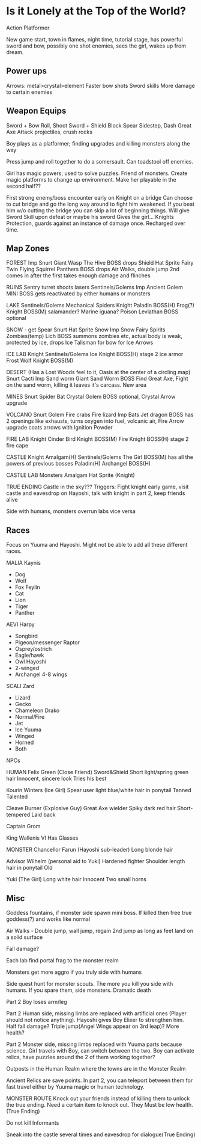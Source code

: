 # Is it Lonely at the Top of the World?

Action Platformer


New game start, town in flames, night time, tutorial stage, has powerful sword and bow, possibly one shot enemies, sees the girl, wakes up from dream.

## Power ups

Arrows: metal>crystal>element
Faster bow shots
Sword skills
More damage to certain enemies

## Weapon Equips

Sword + Bow	Roll, Shoot
Sword + Shield  Block
Spear		Sidestep, Dash
Great Axe	Attack projectiles, crush rocks

Boy plays as a platformer; finding upgrades and killing monsters along the way

Press jump and roll together to do a somersault. Can toadstool off enemies.

Girl has magic powers; used to solve puzzles. Friend of monsters. Create magic platforms to change up environment. Make her playable in the second half??

First strong enemy/boss encounter early on
Knight on a bridge
Can choose to cut bridge and go the long way around to fight him weakened.
If you beat him w/o cutting the bridge you can skip a lot of beginning things.
Will give Sword Skill upon defeat or maybe his sword
Gives the girl... Knights Protection, guards against an instance of damage once. Recharged over time.

## Map Zones

FOREST
Imp
Snurt 
Giant Wasp
The Hive BOSS drops Shield
Hat Sprite
Fairy
Twin Flying Squirrel Panthers BOSS drops Air Walks, double jump
2nd comes in after the first takes enough damage and flinches

RUINS
Sentry turret shoots lasers
Sentinels/Golems
Imp
Ancient Golem MINI BOSS gets reactivated by either humans or monsters

LAKE
Sentinels/Golems
Mechanical Spiders
Knight
Paladin BOSS(H)
Frog(?) Knight BOSS(M) salamander? Marine iguana? Poison
Leviathan BOSS optional

SNOW - get Spear
Snurt
Hat Sprite
Snow Imp
Snow Fairy
Spirits
Zombies(temp)
Lich BOSS summons zombies etc, actual body is weak, protected by ice, drops Ice Talisman for bow for Ice Arrows

ICE LAB
Knight
Sentinels/Golems
Ice Knight BOSS(H) stage 2 ice armor
Frost Wolf Knight BOSS(M)

DESERT
(Has a Lost Woods feel to it, Oasis at the center of a circling map)
Snurt
Cacti
Imp
Sand worm
Giant Sand Worm BOSS Find Great Axe, Fight on the sand worm, killing it leaves it's carcass. New area

MINES
Snurt
Spider
Bat
Crystal Golem BOSS optional, Crystal Arrow upgrade

VOLCANO
Snurt
Golem
Fire crabs
Fire lizard
Imp
Bats
Jet dragon BOSS has 2 openings like exhausts, turns oxygen into fuel, volcanic air, Fire Arrow upgrade coats arrows with Ignition Powder

FIRE LAB
Knight
Cinder Bird Knight BOSS(M)
Fire Knight BOSS(H) stage 2 fire cape

CASTLE
Knight
Amalgam(H)
Sentinels/Golems
The Girl BOSS(M) has all the powers of previous bosses
Paladin(H)
Archangel BOSS(H)

CASTLE LAB
Monsters
Amalgam
Hat Sprite (Knight)

TRUE ENDING
Castle in the sky??? Triggers: Fight knight early game, visit castle and eavesdrop on Hayoshi, talk with knight in part 2, keep friends alive 

Side with humans, monsters overrun labs vice versa

## Races

Focus on Yuuma and Hayoshi. Might not be able to add all these different races.

MALIA
Kaynis
- Dog
- Wolf
- Fox
Feylin
- Cat
- Lion
- Tiger
- Panther

AEVI
Harpy
- Songbird
- Pigeon/messenger
Raptor
- Osprey/ostrich
- Eagle/hawk
- Owl
Hayoshi
- 2-winged
- Archangel 4-8 wings

SCALI
Zard
- Lizard
- Gecko
- Chameleon
Drako
- Normal/Fire
- Jet
- Ice
Yuuma
- Winged
- Horned
- Both

NPCs

HUMAN
Felix Green (Close Friend) Sword&Shield
Short light/spring green hair
Innocent, sincere look
Tries his best

Kourin Winters (Ice Girl) Spear user
light blue/white hair in ponytail
Tanned
Talented

Cleave Burner (Explosive Guy) Great Axe wielder
Spiky dark red hair
Short-tempered
Laid back

Captain Grom

King Wallenis VI
Has Glasses

MONSTER
Chancellor Farun (Hayoshi sub-leader)
Long blonde hair

Advisor Wilhelm (personal aid to Yuki)
Hardened fighter
Shoulder length hair in ponytail
Old 

Yuki (The Girl)
Long white hair
Innocent
Two small horns

## Misc

Goddess fountains, if monster side spawn mini boss. If killed then free true goddess(?) and works like normal

Air Walks - Double jump, wall jump, regain 2nd jump as long as feet land on a solid surface

Fall damage?

Each lab find portal frag to the monster realm

Monsters get more aggro if you truly side with humans

Side quest hunt for monster scouts. The more you kill you side with humans. If you spare them, side monsters. Dramatic death

Part 2 Boy loses arm/leg

Part 2 Human side, missing limbs are replaced with artificial ones (Player should not notice anything). Hayoshi gives Boy Elixer to strengthen him. Half fall damage? Triple jump(Angel Wings appear on 3rd leap)? More health?

Part 2 Monster side, missing limbs replaced with Yuuma parts because science. Girl travels with Boy, can switch between the two. Boy can activate relics, have puzzles around the 2 of them working together?

Outposts in the Human Realm where the towns are in the Monster Realm

Ancient Relics are save points. In part 2, you can teleport between them for fast travel either by Yuuma magic or human technology.

MONSTER ROUTE
Knock out your friends instead of killing them to unlock the true ending. Need a certain item to knock out. They Must be low health.(True Ending)

Do not kill Informants

Sneak into the castle several times and eavesdrop for dialogue(True Ending)
